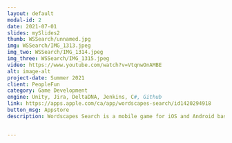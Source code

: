 ```yaml
---
layout: default
modal-id: 2
date: 2021-07-01
slides: mySlides2
thumb: WSSearch/unnamed.jpg
img: WSSearch/IMG_1313.jpeg
img_two: WSSearch/IMG_1314.jpeg
img_three: WSSearch/IMG_1315.jpeg
video: https://www.youtube.com/watch?v=VtqnwOnAMBE
alt: image-alt
project-date: Summer 2021
client: PeopleFun
category: Game Development
engine: Unity, Jira, DeltaDNA, Jenkins, C#, Github
link: https://apps.apple.com/ca/app/wordscapes-search/id1420294918
button_msg: Appstore
description: Wordscapes Search is a mobile game for iOS and Android based around simple Wordsearch Gameplay. I worked on the project from it's beta stages to supporting it with post launch content and contributed to most of it's features during that time. I was able to spearhead development on certain features such as introducing various gamemodes, its collectable items system and its timed events. I worked on a team that ranged from 5 people at its smallest to around 15 people at its largest, and contributed to sprint planning and maintaining the codebase.


---
```

